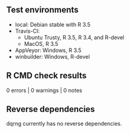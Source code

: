 ## Test environments
* local:  Debian stable with R 3.5
* Travis-CI:
    * Ubuntu Trusty, R 3.5, R 3.4, and R-devel
    * MacOS, R 3.5
* AppVeyor: Windows, R 3.5
* winbuilder: Windows, R-devel

## R CMD check results

0 errors | 0 warnings | 0 notes

## Reverse dependencies

dqrng currently has no reverse dependencies.
